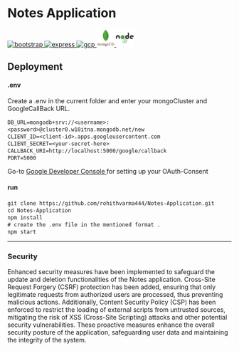 # Notes Application
<p align="left"> <a href="https://getbootstrap.com" target="_blank" rel="noreferrer"> <img src="https://user-images.githubusercontent.com/25181517/183898054-b3d693d4-dafb-4808-a509-bab54cf5de34.png" alt="bootstrap" width="40" height="40"/> </a> <a href="https://expressjs.com" target="_blank" rel="noreferrer"> <img src="https://user-images.githubusercontent.com/25181517/183859966-a3462d8d-1bc7-4880-b353-e2cbed900ed6.png" alt="express" width="40" height="40"/> </a> <a href="https://cloud.google.com" target="_blank" rel="noreferrer"> <img src="https://www.vectorlogo.zone/logos/google_cloud/google_cloud-icon.svg" alt="gcp" width="40" height="40"/> </a>  <a href="https://www.mongodb.com/" target="_blank" rel="noreferrer"> <img src="https://raw.githubusercontent.com/devicons/devicon/master/icons/mongodb/mongodb-original-wordmark.svg" alt="mongodb" width="40" height="40"/> </a> <a href="https://nodejs.org" target="_blank" rel="noreferrer"> <img src="https://raw.githubusercontent.com/devicons/devicon/master/icons/nodejs/nodejs-original-wordmark.svg" alt="nodejs" width="40" height="40"/> </a></p>

## Deployment
#### .env 
<p> Create a .env in the current folder and enter your mongoCluster and GoogleCallBack URL.</p>

```
DB_URL=mongodb+srv://<username>:<password>@cluster0.w10itna.mongodb.net/new
CLIENT_ID=<client-id>.apps.googleusercontent.com
CLIENT_SECRET=<your-secret-here>
CALLBACK_URI=http://localhost:5000/google/callback
PORT=5000
```
<p> Go-to <a href="https://console.cloud.google.com/">Google Developer Console </a> for setting up your OAuth-Consent

#### run
```
git clone https://github.com/rohithvarma444/Notes-Application.git
cd Notes-Application
npm install
# create the .env file in the mentioned format .
npm start
```
---
### Security
<p> Enhanced security measures have been implemented to safeguard the update and deletion functionalities of the Notes application. Cross-Site Request Forgery (CSRF) protection has been added, ensuring that only legitimate requests from authorized users are processed, thus preventing malicious actions. Additionally, Content Security Policy (CSP) has been enforced to restrict the loading of external scripts from untrusted sources, mitigating the risk of XSS (Cross-Site Scripting) attacks and other potential security vulnerabilities. These proactive measures enhance the overall security posture of the application, safeguarding user data and maintaining the integrity of the system. </p>
